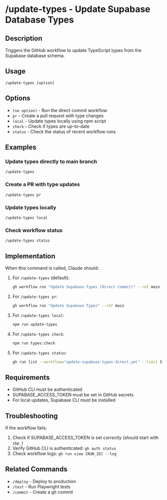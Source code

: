 # /update-types - Update Supabase Database Types

## Description
Triggers the GitHub workflow to update TypeScript types from the Supabase database schema.

## Usage
```
/update-types [option]
```

## Options
- `(no option)` - Run the direct commit workflow
- `pr` - Create a pull request with type changes
- `local` - Update types locally using npm script
- `check` - Check if types are up-to-date
- `status` - Check the status of recent workflow runs

## Examples

### Update types directly to main branch
```
/update-types
```

### Create a PR with type updates
```
/update-types pr
```

### Update types locally
```
/update-types local
```

### Check workflow status
```
/update-types status
```

## Implementation

When this command is called, Claude should:

1. For `/update-types` (default):
   ```bash
   gh workflow run "Update Supabase Types (Direct Commit)" --ref main
   ```

2. For `/update-types pr`:
   ```bash
   gh workflow run "Update Supabase Types" --ref main
   ```

3. For `/update-types local`:
   ```bash
   npm run update-types
   ```

4. For `/update-types check`:
   ```bash
   npm run types:check
   ```

5. For `/update-types status`:
   ```bash
   gh run list --workflow="update-supabase-types-direct.yml" --limit 5
   ```

## Requirements
- GitHub CLI must be authenticated
- SUPABASE_ACCESS_TOKEN must be set in GitHub secrets
- For local updates, Supabase CLI must be installed

## Troubleshooting

If the workflow fails:
1. Check if SUPABASE_ACCESS_TOKEN is set correctly (should start with `sbp_`)
2. Verify GitHub CLI is authenticated: `gh auth status`
3. Check workflow logs: `gh run view [RUN_ID] --log`

## Related Commands
- `/deploy` - Deploy to production
- `/test` - Run Playwright tests
- `/commit` - Create a git commit
